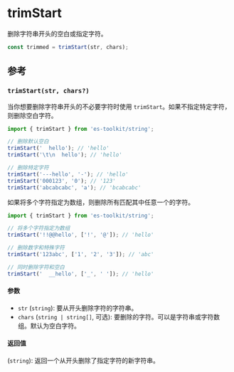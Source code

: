 # trimStart

删除字符串开头的空白或指定字符。

```typescript
const trimmed = trimStart(str, chars);
```

## 参考

### `trimStart(str, chars?)`

当你想要删除字符串开头的不必要字符时使用 `trimStart`。如果不指定特定字符，则删除空白字符。

```typescript
import { trimStart } from 'es-toolkit/string';

// 删除默认空白
trimStart('  hello'); // 'hello'
trimStart('\t\n  hello'); // 'hello'

// 删除特定字符
trimStart('---hello', '-'); // 'hello'
trimStart('000123', '0'); // '123'
trimStart('abcabcabc', 'a'); // 'bcabcabc'
```

如果将多个字符指定为数组，则删除所有匹配其中任意一个的字符。

```typescript
import { trimStart } from 'es-toolkit/string';

// 将多个字符指定为数组
trimStart('!!@@hello', ['!', '@']); // 'hello'

// 删除数字和特殊字符
trimStart('123abc', ['1', '2', '3']); // 'abc'

// 同时删除字符和空白
trimStart('  __hello', ['_', ' ']); // 'hello'
```

#### 参数

- `str` (`string`): 要从开头删除字符的字符串。
- `chars` (`string | string[]`, 可选): 要删除的字符。可以是字符串或字符数组。默认为空白字符。

#### 返回值

(`string`): 返回一个从开头删除了指定字符的新字符串。
